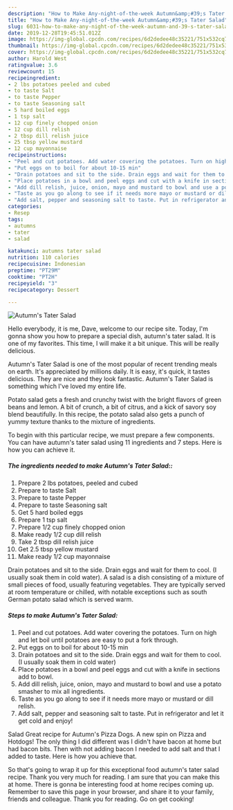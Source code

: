 ```yaml
---
description: "How to Make Any-night-of-the-week Autumn&amp;#39;s Tater Salad"
title: "How to Make Any-night-of-the-week Autumn&amp;#39;s Tater Salad"
slug: 6031-how-to-make-any-night-of-the-week-autumn-and-39-s-tater-salad
date: 2019-12-28T19:45:51.012Z
image: https://img-global.cpcdn.com/recipes/6d2dedee48c35221/751x532cq70/autumns-tater-salad-recipe-main-photo.jpg
thumbnail: https://img-global.cpcdn.com/recipes/6d2dedee48c35221/751x532cq70/autumns-tater-salad-recipe-main-photo.jpg
cover: https://img-global.cpcdn.com/recipes/6d2dedee48c35221/751x532cq70/autumns-tater-salad-recipe-main-photo.jpg
author: Harold West
ratingvalue: 3.6
reviewcount: 15
recipeingredient:
- 2 lbs potatoes peeled and cubed
- to taste Salt
- to taste Pepper
- to taste Seasoning salt
- 5 hard boiled eggs
- 1 tsp salt
- 12 cup finely chopped onion
- 12 cup dill relish
- 2 tbsp dill relish juice
- 25 tbsp yellow mustard
- 12 cup mayonnaise
recipeinstructions:
- "Peel and cut potatoes. Add water covering the potatoes. Turn on high and let boil until potatoes are easy to put a fork through."
- "Put eggs on to boil for about 10-15 min"
- "Drain potatoes and sit to the side. Drain eggs and wait for them to cool. (I usually soak them in cold water)"
- "Place potatoes in a bowl and peel eggs and cut with a knife in sections add to bowl."
- "Add dill relish, juice, onion, mayo and mustard to bowl and use a potato smasher to mix all ingredients."
- "Taste as you go along to see if it needs more mayo or mustard or dill relish."
- "Add salt, pepper and seasoning salt to taste. Put in refrigerator and let it get cold and enjoy!"
categories:
- Resep
tags:
- autumns
- tater
- salad

katakunci: autumns tater salad
nutrition: 110 calories
recipecuisine: Indonesian
preptime: "PT29M"
cooktime: "PT2H"
recipeyield: "3"
recipecategory: Dessert

---
```



![Autumn&#39;s Tater Salad](https://img-global.cpcdn.com/recipes/6d2dedee48c35221/751x532cq70/autumns-tater-salad-recipe-main-photo.jpg)

Hello everybody, it is me, Dave, welcome to our recipe site. Today, I'm gonna show you how to prepare a special dish, autumn&#39;s tater salad. It is one of my favorites. This time, I will make it a bit unique. This will be really delicious.

Autumn&#39;s Tater Salad is one of the most popular of recent trending meals on earth. It's appreciated by millions daily. It is easy, it's quick, it tastes delicious. They are nice and they look fantastic. Autumn&#39;s Tater Salad is something which I've loved my entire life.

Potato salad gets a fresh and crunchy twist with the bright flavors of green beans and lemon. A bit of crunch, a bit of citrus, and a kick of savory soy blend beautifully. In this recipe, the potato salad also gets a punch of yummy texture thanks to the mixture of ingredients.


To begin with this particular recipe, we must prepare a few components. You can have autumn&#39;s tater salad using 11 ingredients and 7 steps. Here is how you can achieve it.

##### The ingredients needed to make Autumn&#39;s Tater Salad::

1. Prepare 2 lbs potatoes, peeled and cubed
1. Prepare to taste Salt
1. Prepare to taste Pepper
1. Prepare to taste Seasoning salt
1. Get 5 hard boiled eggs
1. Prepare 1 tsp salt
1. Prepare 1/2 cup finely chopped onion
1. Make ready 1/2 cup dill relish
1. Take 2 tbsp dill relish juice
1. Get 2.5 tbsp yellow mustard
1. Make ready 1/2 cup mayonnaise


Drain potatoes and sit to the side. Drain eggs and wait for them to cool. (I usually soak them in cold water). A salad is a dish consisting of a mixture of small pieces of food, usually featuring vegetables. They are typically served at room temperature or chilled, with notable exceptions such as south German potato salad which is served warm. 

##### Steps to make Autumn&#39;s Tater Salad:

1. Peel and cut potatoes. Add water covering the potatoes. Turn on high and let boil until potatoes are easy to put a fork through.
1. Put eggs on to boil for about 10-15 min
1. Drain potatoes and sit to the side. Drain eggs and wait for them to cool. (I usually soak them in cold water)
1. Place potatoes in a bowl and peel eggs and cut with a knife in sections add to bowl.
1. Add dill relish, juice, onion, mayo and mustard to bowl and use a potato smasher to mix all ingredients.
1. Taste as you go along to see if it needs more mayo or mustard or dill relish.
1. Add salt, pepper and seasoning salt to taste. Put in refrigerator and let it get cold and enjoy!


Salad Great recipe for Autumn&#39;s Pizza Dogs. A new spin on Pizza and Hotdogs! The only thing I did different was I didn&#39;t have bacon at home but had bacon bits. Then with not adding bacon I needed to add salt and that I added to taste. Here is how you achieve that. 

So that's going to wrap it up for this exceptional food autumn&#39;s tater salad recipe. Thank you very much for reading. I am sure that you can make this at home. There is gonna be interesting food at home recipes coming up. Remember to save this page in your browser, and share it to your family, friends and colleague. Thank you for reading. Go on get cooking!
